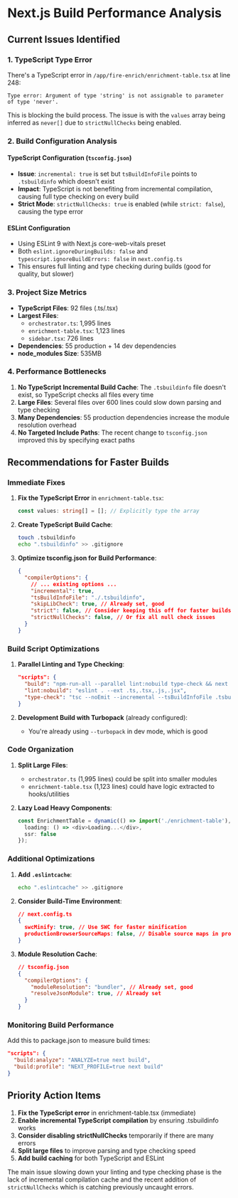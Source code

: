 # Next.js Build Performance Analysis

## Current Issues Identified

### 1. TypeScript Type Error
There's a TypeScript error in `/app/fire-enrich/enrichment-table.tsx` at line 248:
```
Type error: Argument of type 'string' is not assignable to parameter of type 'never'.
```

This is blocking the build process. The issue is with the `values` array being inferred as `never[]` due to `strictNullChecks` being enabled.

### 2. Build Configuration Analysis

#### TypeScript Configuration (`tsconfig.json`)
- **Issue**: `incremental: true` is set but `tsBuildInfoFile` points to `.tsbuildinfo` which doesn't exist
- **Impact**: TypeScript is not benefiting from incremental compilation, causing full type checking on every build
- **Strict Mode**: `strictNullChecks: true` is enabled (while `strict: false`), causing the type error

#### ESLint Configuration
- Using ESLint 9 with Next.js core-web-vitals preset
- Both `eslint.ignoreDuringBuilds: false` and `typescript.ignoreBuildErrors: false` in `next.config.ts`
- This ensures full linting and type checking during builds (good for quality, but slower)

### 3. Project Size Metrics
- **TypeScript Files**: 92 files (.ts/.tsx)
- **Largest Files**: 
  - `orchestrator.ts`: 1,995 lines
  - `enrichment-table.tsx`: 1,123 lines
  - `sidebar.tsx`: 726 lines
- **Dependencies**: 55 production + 14 dev dependencies
- **node_modules Size**: 535MB

### 4. Performance Bottlenecks

1. **No TypeScript Incremental Build Cache**: The `.tsbuildinfo` file doesn't exist, so TypeScript checks all files every time
2. **Large Files**: Several files over 600 lines could slow down parsing and type checking
3. **Many Dependencies**: 55 production dependencies increase the module resolution overhead
4. **No Targeted Include Paths**: The recent change to `tsconfig.json` improved this by specifying exact paths

## Recommendations for Faster Builds

### Immediate Fixes

1. **Fix the TypeScript Error** in `enrichment-table.tsx`:
   ```typescript
   const values: string[] = []; // Explicitly type the array
   ```

2. **Create TypeScript Build Cache**:
   ```bash
   touch .tsbuildinfo
   echo ".tsbuildinfo" >> .gitignore
   ```

3. **Optimize tsconfig.json for Build Performance**:
   ```json
   {
     "compilerOptions": {
       // ... existing options ...
       "incremental": true,
       "tsBuildInfoFile": "./.tsbuildinfo",
       "skipLibCheck": true, // Already set, good
       "strict": false, // Consider keeping this off for faster builds
       "strictNullChecks": false, // Or fix all null check issues
     }
   }
   ```

### Build Script Optimizations

1. **Parallel Linting and Type Checking**:
   ```json
   "scripts": {
     "build": "npm-run-all --parallel lint:nobuild type-check && next build",
     "lint:nobuild": "eslint . --ext .ts,.tsx,.js,.jsx",
     "type-check": "tsc --noEmit --incremental --tsBuildInfoFile .tsbuildinfo"
   }
   ```

2. **Development Build with Turbopack** (already configured):
   - You're already using `--turbopack` in dev mode, which is good

### Code Organization

1. **Split Large Files**:
   - `orchestrator.ts` (1,995 lines) could be split into smaller modules
   - `enrichment-table.tsx` (1,123 lines) could have logic extracted to hooks/utilities

2. **Lazy Load Heavy Components**:
   ```typescript
   const EnrichmentTable = dynamic(() => import('./enrichment-table'), {
     loading: () => <div>Loading...</div>,
     ssr: false
   });
   ```

### Additional Optimizations

1. **Add `.eslintcache`**:
   ```bash
   echo ".eslintcache" >> .gitignore
   ```

2. **Consider Build-Time Environment**:
   ```json
   // next.config.ts
   {
     swcMinify: true, // Use SWC for faster minification
     productionBrowserSourceMaps: false, // Disable source maps in production
   }
   ```

3. **Module Resolution Cache**:
   ```json
   // tsconfig.json
   {
     "compilerOptions": {
       "moduleResolution": "bundler", // Already set, good
       "resolveJsonModule": true, // Already set
     }
   }
   ```

### Monitoring Build Performance

Add this to package.json to measure build times:
```json
"scripts": {
  "build:analyze": "ANALYZE=true next build",
  "build:profile": "NEXT_PROFILE=true next build"
}
```

## Priority Action Items

1. **Fix the TypeScript error** in enrichment-table.tsx (immediate)
2. **Enable incremental TypeScript compilation** by ensuring .tsbuildinfo works
3. **Consider disabling strictNullChecks** temporarily if there are many errors
4. **Split large files** to improve parsing and type checking speed
5. **Add build caching** for both TypeScript and ESLint

The main issue slowing down your linting and type checking phase is the lack of incremental compilation cache and the recent addition of `strictNullChecks` which is catching previously uncaught errors.